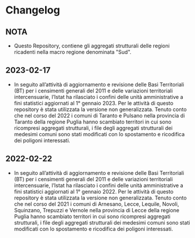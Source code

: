 # Changelog

## NOTA

- Questo Repository, contiene gli aggregati strutturali delle regioni ricadenti nella macro regione denominata "Sud".

## 2023-02-17

- In seguito all’attività di aggiornamento e revisione delle Basi Territoriali (BT) per i censimenti generali del 2011 e delle variazioni territoriali intercensuarie, l’Istat ha rilasciato i confini delle unità amministrative a fini statistici aggiornati al 1° gennaio 2023. Per le attività di questo repository è stata utilizzata la versione non generalizzata. Tenuto conto che nel corso del 2022 i comuni di Taranto e Pulsano nella provincia di Taranto della regione Puglia hanno scambiato territori in cui sono ricompresi aggregati strutturali, i file degli aggregati strutturali dei medesimi comuni sono stati modificati con lo spostamento e ricodifica dei poligoni interessati.

## 2022-02-22

- In seguito all’attività di aggiornamento e revisione delle Basi Territoriali (BT) per i censimenti generali del 2011 e delle variazioni territoriali intercensuarie, l’Istat ha rilasciato i confini delle unità amministrative a fini statistici aggiornati al 1° gennaio 2022. Per le attività di questo repository è stata utilizzata la versione non generalizzata. Tenuto conto che nel corso del 2021 i comuni di Arnesano, Lecce, Lequile, Novoli, Squinzano, Trepuzzi e Vernole nella provincia di Lecce della regione Puglia hanno scambiato territori in cui sono ricompresi aggregati strutturali, i file degli aggregati strutturali dei medesimi comuni sono stati modificati con lo spostamento e ricodifica dei poligoni interessati.
